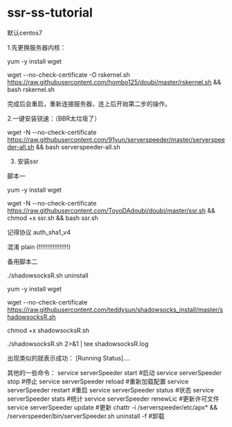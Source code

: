 # ssr-ss-tutorial

默认centos7 

1.先更换服务器内核：

yum -y install wget

wget --no-check-certificate -O rskernel.sh https://raw.githubusercontent.com/hombo125/doubi/master/rskernel.sh && bash rskernel.sh


完成后会重启，重新连接服务器，连上后开始第二步的操作。

2.一键安装锐速：（BBR太垃圾了）

wget -N --no-check-certificate https://raw.githubusercontent.com/91yun/serverspeeder/master/serverspeeder-all.sh && bash serverspeeder-all.sh

3. 安装ssr

脚本一

yum -y install wget

wget -N --no-check-certificate https://raw.githubusercontent.com/ToyoDAdoubi/doubi/master/ssr.sh && chmod +x ssr.sh && bash ssr.sh

记得协议 auth_sha1_v4

混淆 plain  (!!!!!!!!!!!!!!!!!)

备用脚本二

./shadowsocksR.sh uninstall

yum -y install wget

wget --no-check-certificate https://raw.githubusercontent.com/teddysun/shadowsocks_install/master/shadowsocksR.sh

chmod +x shadowsocksR.sh

./shadowsocksR.sh 2>&1 | tee shadowsocksR.log



出现类似的就表示成功：
[Running Status]....



其他的一些命令：
service serverSpeeder start #启动
service serverSpeeder stop #停止
service serverSpeeder reload #重新加载配置
service serverSpeeder restart #重启
service serverSpeeder status #状态
service serverSpeeder stats #统计
service serverSpeeder renewLic #更新许可文件
service serverSpeeder update #更新
chattr -i /serverspeeder/etc/apx* && /serverspeeder/bin/serverSpeeder.sh uninstall -f #卸载




